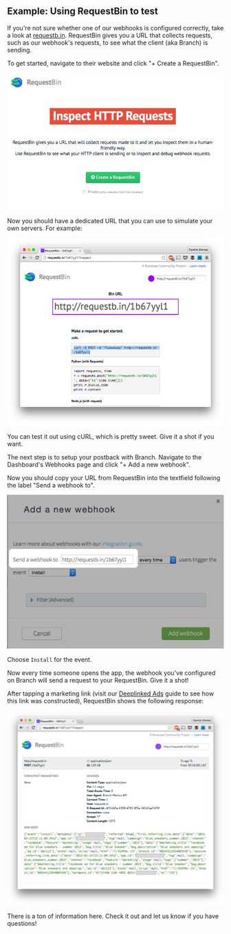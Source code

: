 
## Example: Using RequestBin to test

If you're not sure whether one of our webhooks is configured correctly, take a look at [requestb.in](http://requestb.in/). RequestBin gives you a URL that collects requests, such as our webhook's requests, to see what the client (aka Branch) is sending.

To get started, navigate to their website and click "+ Create a RequestBin".

![requestbin create](/img/ingredients/webhooks/requestbin_create.png)

Now you should have a dedicated URL that you can use to simulate your own servers. For example:

![requestbin inspect](/img/ingredients/webhooks/requestbin_inspect.png)

You can test it out using cURL, which is pretty sweet. Give it a shot if you want.

The next step is to setup your postback with Branch. Navigate to the Dashboard's Webhooks page and click "+ Add a new webhook".

Now you should copy your URL from RequestBin into the textfield following the label "Send a webhook to".

![requestbin inspect](/img/ingredients/webhooks/requestbin_add_webhook.png)

Choose `Install` for the event.

Now every time someone opens the app, the webhook you've configured on Branch will send a request to your RequestBin. Give it a shot!

After tapping a marketing link (visit our [Deeplinked Ads](/recipes/deeplink_ads/{{page.platform}}/) guide to see how this link was constructed), RequestBin shows the following response:

![requestbin inspect](/img/ingredients/webhooks/requestbin_response.png)

There is a ton of information here. Check it out and let us know if you have questions!

